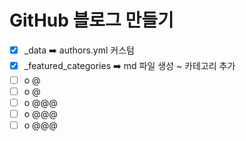 # GitHub 블로그 만들기
- [x] _data ➡️ authors.yml 커스텀 
- [x] _featured_categories ➡️ md 파일 생성 ~ 카테고리 추가
- [ ] o @
- [ ] o @
- [ ] o @@@
- [ ] o @@@
- [ ] o @@@
